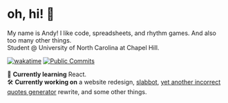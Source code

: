 # oh, hi! 👋
My name is Andy! I like code, spreadsheets, and rhythm games. And also too many other things.  
Student @ University of North Carolina at Chapel Hill.  

[![wakatime](https://wakatime.com/badge/user/6ad077df-c2d6-4490-8f76-a473d3aa907a.svg?style=flat-square)](https://wakatime.com/@6ad077df-c2d6-4490-8f76-a473d3aa907a?style=flat-square)
[![Public Commits](https://img.shields.io/badge/dynamic/json?label=public%20commits&query=%24.total_count&url=https%3A%2F%2Fapi.github.com%2Fsearch%2Fcommits%3Fq%3Dauthor%3A12beesinatrenchcoat&style=flat-square&cache-seconds=43200&logo=github)](https://github.com/search?q=author%3A12beesinatrenchcoat&type=commits)

🌱 **Currently learning** React.  
🛠️ **Currently working on** a website redesign, [slabbot](https://github.com/12beesinatrenchcoat/slabbot), [yet another incorrect quotes generator](https://12beesinatrenchcoat/incorrect-quotes-generator) rewrite, and some other things.

